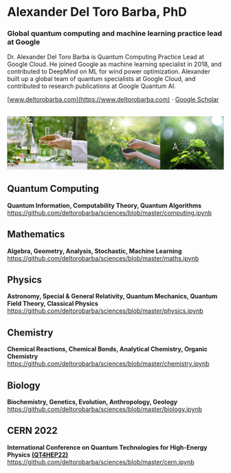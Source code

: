 # Alexander Del Toro Barba, PhD

### Global quantum computing and machine learning practice lead at Google

Dr. Alexander Del Toro Barba is Quantum Computing Practice Lead at Google Cloud. He joined Google as machine learning specialist in 2018, and contributed to DeepMind on ML for wind power optimization. Alexander built up a global team of quantum specialists at Google Cloud, and contributed to research publications at Google Quantum AI.

[www.deltorobarba.com](https://www.deltorobarba.com) $\cdot$ [Google Scholar](https://scholar.google.com/citations?hl=en&user=fddyK-wAAAAJ)

<br>

<img src="https://raw.githubusercontent.com/deltorobarba/repo/master/sciences_0000.png" alt="sciences">

<br>


## Quantum Computing

<b>Quantum Information, Computability Theory, Quantum Algorithms</b><br>
https://github.com/deltorobarba/sciences/blob/master/computing.ipynb

## Mathematics

<b>Algebra, Geometry, Analysis, Stochastic, Machine Learning</b><br>
https://github.com/deltorobarba/sciences/blob/master/maths.ipynb

## Physics

<b>Astronomy, Special & General Relativity, Quantum Mechanics, Quantum Field Theory, Classical Physics</b><br>
https://github.com/deltorobarba/sciences/blob/master/physics.ipynb


## Chemistry

<b>Chemical Reactions, Chemical Bonds, Analytical Chemistry, Organic Chemistry</b><br>
https://github.com/deltorobarba/sciences/blob/master/chemistry.ipynb


## Biology

<b>Biochemistry, Genetics, Evolution, Anthropology, Geology</b><br>
https://github.com/deltorobarba/sciences/blob/master/biology.ipynb

## CERN 2022

<b>International Conference on Quantum Technologies for High-Energy Physics [(QT4HEP22)](https://indico.cern.ch/event/1190278/)</b><br>
https://github.com/deltorobarba/sciences/blob/master/cern.ipynb


